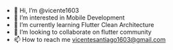 - 👋 Hi, I’m @vicente1603
- 👀 I’m interested in Mobile Development
- 🌱 I’m currently learning Flutter Clean Architecture
- 💞️ I’m looking to collaborate on flutter community
- 📫 How to reach me vicentesantiago1603@gmail.com

<!---
vicente1603/vicente1603 is a ✨ special ✨ repository because its `README.md` (this file) appears on your GitHub profile.
You can click the Preview link to take a look at your changes.
--->
